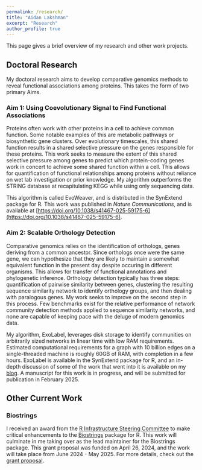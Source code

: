 ```yaml
---
permalink: /research/
title: "Aidan Lakshman"
excerpt: "Research"
author_profile: true
---
```


This page gives a brief overview of my research and other work projects.

## Doctoral Research

My doctoral research aims to develop comparative genomics methods to reveal functional associations among proteins. This takes the form of two primary Aims.

### Aim 1: Using Coevolutionary Signal to Find Functional Associations

Proteins often work with other proteins in a cell to achieve common function. Some notable examples of this are metabolic pathways or biosynthetic gene clusters. Over evolutionary timescales, this shared function results in a shared selective pressure on the genes responsible for these proteins. This work seeks to measure the extent of this shared selective pressure among genes to predict which protein-coding genes work in concert to achieve some shared function within a cell. This allows for quantification of functional relationships among proteins without reliance on wet lab investigation or prior knowledge. My algorithm outperforms the STRING database at recapitulating KEGG while using only sequencing data.

This algorithm is called EvoWeaver, and is distributed in the SynExtend package for R. This work was published in *Nature Communications*, and is available at [https://doi.org/10.1038/s41467-025-59175-6](https://doi.org/10.1038/s41467-025-59175-6).


### Aim 2: Scalable Orthology Detection

Comparative genomics relies on the identification of orthologs, genes deriving from a common ancestor. Since orthologs once were the same gene, we can hypothesize that they are likely to maintain a somewhat equivalent function in the present day despite occuring in different organisms. This allows for transfer of functional annotations and phylogenetic inference. Orthology detection typically has three steps: quantification of pairwise similarity between genes, clustering the resulting sequence similarity network to identify orthology groups, and then dealing with paralogous genes. My work seeks to improve on the second step in this process. Few benchmarks exist for the relative performance of network community detection methods applied to sequence similarity networks, and none are capable of keeping pace with the deluge of modern genomics data.

My algorithm, ExoLabel, leverages disk storage to identify communities on arbitrarily sized networks in linear time with low RAM requirements. Estimated computational requirements for a graph with 10 billion edges on a single-threaded machine is roughly 60GB of RAM, with completion in a few hours. ExoLabel is available in the SynExtend package for R, and an in-depth discussion of some of the work that went into it is available on my [blog](https://www.ahl27.com/posts/2025/04/exolabel-full/). A manuscript for this work is in progress, and will be submitted for publication in February 2025.


## Other Current Work

### Biostrings

I received an award from the [R Infrastructure Steering Committee](https://www.r-consortium.org/all-projects/call-for-proposals) to make critical enhancements to the [Biostrings](https://bioconductor.org/packages/release/bioc/html/Biostrings.html) package for R. This work will culminate in me taking over as the lead maintainer for the Biostrings package. This grant proposal was funded on April 26, 2024, and the work will take place from June 2024 - May 2025. For more details, check out the [grant proposal](https://www.ahl27.com/biostrings-isc-proposal-2024/).
